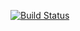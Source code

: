 [![Build Status](https://travis-ci.org/alnikol86/job4j_design.svg?branch=master)](https://travis-ci.org/alnikol86/job4j_design)
